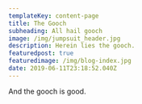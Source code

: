 ```yaml
---
templateKey: content-page
title: The Gooch
subheading: All hail gooch
image: /img/jumpsuit_header.jpg
description: Herein lies the gooch.
featuredpost: true
featuredimage: /img/blog-index.jpg
date: 2019-06-11T23:18:52.040Z
---
```

And the gooch is good.
